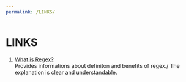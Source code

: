 ```yaml
---
permalink: /LINKS/
---
```


# LINKS
1. [What is Regex?](https://www.petanikode.com/regex/)<br>
 Provides informations about definiton and benefits of regex./
 The explanation is clear and understandable. 
